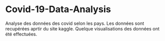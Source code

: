 # Covid-19-Data-Analysis 
Analyse des données des covid selon les pays. 
Les données sont recupérées aprtir du site kaggle. Quelque visualisations des données ont été effectuées.
